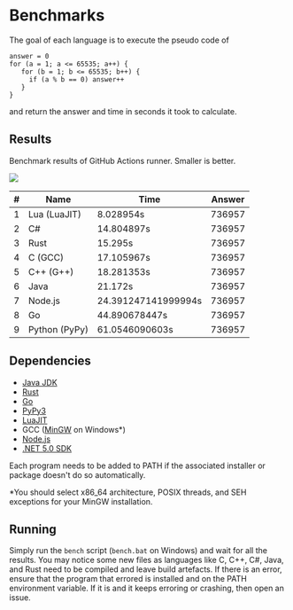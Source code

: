 # Benchmarks

The goal of each language is to execute the pseudo code of

```
answer = 0
for (a = 1; a <= 65535; a++) {
   for (b = 1; b <= 65535; b++) {
     if (a % b == 0) answer++
   }
}
```

and return the answer and time in seconds it took to calculate.

## Results

Benchmark results of GitHub Actions runner. Smaller is better.

<!-- RESULTS START -->
<img src="https://quickchart.io/chart?backgroundColor=white&c=%7B%22type%22%3A%22bar%22%2C%22data%22%3A%7B%22labels%22%3A%5B%22Lua%20(LuaJIT)%22%2C%22C%23%22%2C%22Rust%22%2C%22C%20(GCC)%22%2C%22C%2B%2B%20(G%2B%2B)%22%2C%22Java%22%2C%22Node.js%22%2C%22Go%22%2C%22Python%20(PyPy)%22%5D%2C%22datasets%22%3A%5B%7B%22label%22%3A%22Time%22%2C%22data%22%3A%5B8.028954%2C14.804897%2C15.295%2C17.105967%2C18.281353%2C21.172%2C24.391247141999994%2C44.890678447%2C61.0546090603%5D%7D%5D%7D%7D" />

|#|Name|Time|Answer|
|---|---|---|---|
|1|Lua (LuaJIT)|8.028954s|736957|
|2|C#|14.804897s|736957|
|3|Rust|15.295s|736957|
|4|C (GCC)|17.105967s|736957|
|5|C++ (G++)|18.281353s|736957|
|6|Java|21.172s|736957|
|7|Node.js|24.391247141999994s|736957|
|8|Go|44.890678447s|736957|
|9|Python (PyPy)|61.0546090603s|736957|

<!-- RESULTS END -->

## Dependencies

- [Java JDK](https://adoptopenjdk.net/)
- [Rust](https://www.rust-lang.org/tools/install)
- [Go](https://golang.org/doc/install)
- [PyPy3](https://www.pypy.org/download.html)
- [LuaJIT](https://luajit.org/download.html)
- GCC ([MinGW](https://sourceforge.net/projects/mingw-w64/files/Toolchains%20targetting%20Win32/Personal%20Builds/mingw-builds/installer/mingw-w64-install.exe/download) on Windows\*)
- [Node.js](https://nodejs.org/en/download/)
- [.NET 5.0 SDK](https://dotnet.microsoft.com/download/dotnet/5.0)

Each program needs to be added to PATH if the associated installer or package doesn't do so automatically.

\*You should select x86_64 architecture, POSIX threads, and SEH exceptions for your MinGW installation.

## Running

Simply run the `bench` script (`bench.bat` on Windows) and wait for all the results. You may notice some new files as languages like C, C++, C#, Java, and Rust need to be compiled and leave build artefacts. If there is an error, ensure that the program that errored is installed and on the PATH environment variable. If it is and it keeps erroring or crashing, then open an issue.
